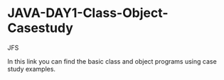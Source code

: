 # JAVA-DAY1-Class-Object-Casestudy

JFS

In this link you can find the basic class and object programs using case study examples.
